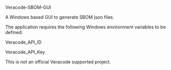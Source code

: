 Veracode-SBOM-GUI

A Windows based GUI to generate SBOM json files.

The application requires the following Windows environment variables to be defined:

Veracode_API_ID

Veracode_API_Key

This is not an official Veracode supported project.
